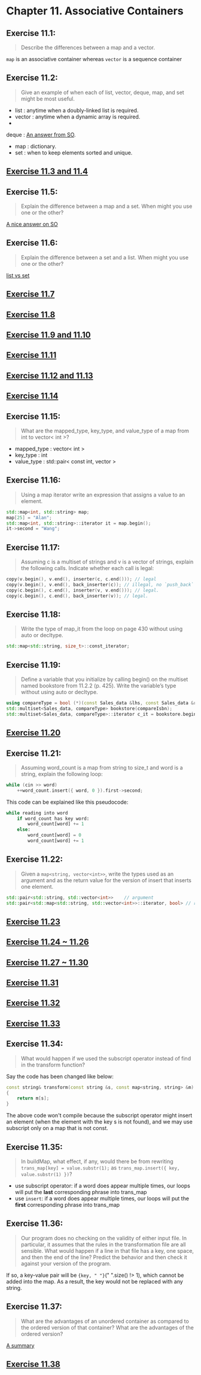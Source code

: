 # Chapter 11. Associative Containers

## Exercise 11.1:

> Describe the differences between a map and a vector.

`map` is an associative container whereas `vector` is a sequence container

## Exercise 11.2:

> Give an example of when each of list, vector, deque, map, and set might be most useful.

- list : anytime when a doubly-linked list is required.
- vector : anytime when a dynamic array is required.
-
deque : [An answer from SO](http://stackoverflow.com/questions/3880254/why-do-we-need-deque-data-structures-in-the-real-world).
- map : dictionary.
- set : when to keep elements sorted and unique.

## [Exercise 11.3 and 11.4](ex11_3_4.cpp)

## Exercise 11.5:

> Explain the difference between a map and a set. When might you use one or the other?

[A nice answer on SO](http://stackoverflow.com/questions/16286714/advantages-of-stdset-vs-vectors-or-maps)

## Exercise 11.6:

> Explain the difference between a set and a list. When might you use one or the other?

[list vs set](http://stackoverflow.com/questions/2302681/c-stl-list-vs-set)

## [Exercise 11.7](ex11_7.cpp)

## [Exercise 11.8](ex11_8.cpp)

## [Exercise 11.9 and 11.10](ex11_9_10.cpp)

## [Exercise 11.11](ex11_11.cpp)

## [Exercise 11.12 and 11.13](ex11_12_13.cpp)

## [Exercise 11.14](ex11_14.cpp)

## Exercise 11.15:

> What are the mapped_type, key_type, and value_type of a map from int to vector< int >?

- mapped_type : vector< int >
- key_type : int
- value_type : std::pair< const int, vector<int> >

## Exercise 11.16:

> Using a map iterator write an expression that assigns a value to an element.

```cpp
std::map<int, std::string> map;
map[25] = "Alan";
std::map<int, std::string>::iterator it = map.begin();
it->second = "Wang";
```

## Exercise 11.17:

> Assuming c is a multiset of strings and v is a vector
> of strings, explain the following calls. Indicate whether each call is legal:

```cpp
copy(v.begin(), v.end(), inserter(c, c.end())); // legal
copy(v.begin(), v.end(), back_inserter(c)); // illegal, no `push_back` in `set`.
copy(c.begin(), c.end(), inserter(v, v.end())); // legal.
copy(c.begin(), c.end(), back_inserter(v)); // legal.
```

## Exercise 11.18:

> Write the type of map_it from the loop on page 430 without using auto or decltype.

```cpp
std::map<std::string, size_t>::const_iterator;
```

## Exercise 11.19:

> Define a variable that you initialize by calling begin() on the multiset named bookstore from 11.2.2 (p. 425).
> Write the variable’s type without using auto or decltype.

```cpp
using compareType = bool (*)(const Sales_data &lhs, const Sales_data &rhs);
std::multiset<Sales_data, compareType> bookstore(compareIsbn);
std::multiset<Sales_data, compareType>::iterator c_it = bookstore.begin();
```

## [Exercise 11.20](ex11_20.cpp)

## Exercise 11.21:

> Assuming word_count is a map from string to size_t and word is a string, explain the following loop:

```cpp
while (cin >> word)
    ++word_count.insert({ word, 0 }).first->second;
```

This code can be explained like this pseudocode:

```python
while reading into word
    if word_count has key word:
        word_count[word] += 1
    else:
        word_count[word] = 0
        word_count[word] += 1
```

## Exercise 11.22:

> Given a `map<string, vector<int>>`, write the types used as an argument and as the return value for the version of
> insert that inserts one element.

```cpp
std::pair<std::string, std::vector<int>>    // argument
std::pair<std::map<std::string, std::vector<int>>::iterator, bool> // return
```

## [Exercise 11.23](ex11_23.cpp)

## [Exercise 11.24 ~ 11.26](ex11_24_25_26.cpp)

## [Exercise 11.27 ~ 11.30](ex11_27_28_29_30.cpp)

## [Exercise 11.31](ex11_31.cpp)

## [Exercise 11.32](ex11_32.cpp)

## [Exercise 11.33](ex11_33.cpp)

## Exercise 11.34:

> What would happen if we used the subscript operator instead of find in the transform function?

Say the code has been changed like below:

```cpp
const string& transform(const string &s, const map<string, string> &m)
{
    return m[s];
}
```

The above code won't compile because the subscript operator might insert an element (when the element with the key s is
not found), and we may use subscript only on a map that is not const.

## Exercise 11.35:

> In buildMap, what effect, if any, would there be from rewriting `trans_map[key] = value.substr(1);`
> as `trans_map.insert({ key, value.substr(1) })`?

- use subscript operator: if a word does appear multiple times, our loops will put the **last** corresponding phrase
  into trans_map
- use `insert`: if a word does appear multiple times, our loops will put the **first** corresponding phrase into
  trans_map

## Exercise 11.36:

> Our program does no checking on the validity of either input file. In particular, it assumes that the rules in the
> transformation file are all sensible.
> What would happen if a line in that file has a key, one space, and then the end of the line? Predict the behavior and
> then check it against your version of the program.

If so, a key-value pair will be `{key, " "}`(" ".size() !> 1), which cannot be added into the map. As a result, the key
would not be replaced with any string.

## Exercise 11.37:

> What are the advantages of an unordered container as compared to the ordered version of that container? What are the
> advantages of the ordered version?

[A summary](http://www.cs.fsu.edu/~lacher/courses/COP4531/fall13/lectures/containers2/slide04.html)

## [Exercise 11.38](ex11_38.cpp)
